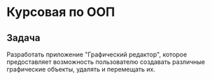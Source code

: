 # Курсовая по ООП
## Задача
Разработать приложение "Графический редактор", которое предоставляет возможность пользователю создавать различные графические объекты, удалять и перемещать их.
